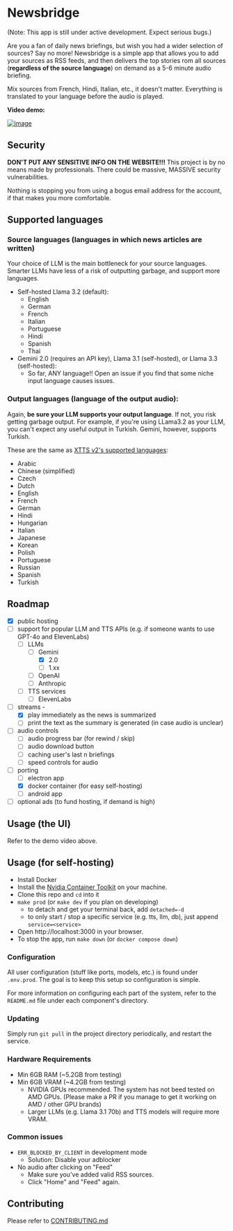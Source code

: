 # Newsbridge
(Note: This app is still under active development. Expect serious bugs.)

Are you a fan of daily news briefings, but wish you had a wider selection of
sources? Say no more! Newsbridge is a simple app that allows you to add your
sources as RSS feeds, and then delivers the top stories rom all sources 
(**regardless of the source language**) on demand as a 5-6 minute audio 
briefing.

Mix sources from French, Hindi, Italian, etc., it doesn't matter.
Everything is translated to your language before the audio is played.

**Video demo:**

[![image](https://github.com/user-attachments/assets/ee8288b9-fd88-4901-ac7b-60b2c1a92ce7)](https://youtu.be/OtwY-ry_MwY)

## Security
**DON'T PUT ANY SENSITIVE INFO ON THE WEBSITE!!!** This project is by no means
made by professionals. There could be massive, MASSIVE security vulnerabilities.

Nothing is stopping you from using a bogus email address for the account, if 
that makes you more comfortable.

## Supported languages

### Source languages (languages in which news articles are written)
Your choice of LLM is the main bottleneck for your source languages. Smarter LLMs have less of a risk of outputting garbage, and support more languages.

- Self-hosted Llama 3.2 (default):
  - English
  - German
  - French
  - Italian
  - Portuguese
  - Hindi
  - Spanish
  - Thai
- Gemini 2.0 (requires an API key), Llama 3.1 (self-hosted), or Llama 3.3 (self-hosted):
  - So far, ANY language!! Open an issue if you find that some niche input language causes issues.

### Output languages (language of the output audio):
Again, **be sure your LLM supports your output language**. If not, you risk 
getting garbage output. For example, if you're using LLama3.2 as your LLM, you
can't expect any useful output in Turkish. Gemini, however, supports Turkish.

These are the same as [XTTS v2's supported languages](https://coqui-tts.readthedocs.io/en/latest/models/xtts.html#languages):
- Arabic
- Chinese (simplified)
- Czech
- Dutch
- English
- French
- German
- Hindi
- Hungarian
- Italian
- Japanese
- Korean
- Polish
- Portuguese
- Russian
- Spanish
- Turkish

## Roadmap
- [x] public hosting
- [ ] support for popular LLM and TTS APIs (e.g. if someone wants to use GPT-4o and ElevenLabs)
  - [ ] LLMs
    - [ ] Gemini
      - [x] 2.0
      - [ ] 1.xx
    - [ ] OpenAI
    - [ ] Anthropic
  - [ ] TTS services
    - [ ] ElevenLabs
- [ ] streams - 
  - [x] play immediately as the news is summarized
  - [ ] print the text as the summary is generated (in case audio is unclear)
- [ ] audio controls
  - [ ] audio progress bar (for rewind / skip)
  - [ ] audio download button
  - [ ] caching user's last n briefings
  - [ ] speed controls for audio
- [ ] porting
  - [ ] electron app
  - [x] docker container (for easy self-hosting)
  - [ ] android app
- [ ] optional ads (to fund hosting, if demand is high)

## Usage (the UI)
Refer to the demo video above.

## Usage (for self-hosting)
- Install Docker
- Install the [Nvidia Container Toolkit](https://docs.nvidia.com/datacenter/cloud-native/container-toolkit/latest/install-guide.html) on your machine.
- Clone this repo and `cd` into it
- `make prod` (or `make dev` if you plan on developing)
  - to detach and get your terminal back, add `detached=-d`
  - to only start / stop a specific service (e.g. tts, llm, db), just append `service=<service>`
- Open http://localhost:3000 in your browser.
- To stop the app, run `make down` (or `docker compose down`)

### Configuration
All user configuration (stuff like ports, models, etc.) is found under `.env.prod`. The goal is to keep this setup so configuration is simple.

For more information on configuring each part of the system, refer to the `README.md` file under each component's directory.

### Updating
Simply run `git pull` in the project directory periodically, and restart the service.

### Hardware Requirements
- Min 6GB RAM (~5.2GB from testing)
- Min 6GB VRAM (~4.2GB from testing)
  - NVIDIA GPUs recommended. The system has not beed tested on AMD GPUs. (Please make a PR if you manage to get it working on AMD / other GPU brands)
  - Larger LLMs (e.g. Llama 3.1 70b) and TTS models will require more VRAM.

### Common issues
- `ERR_BLOCKED_BY_CLIENT` in development mode
  - Solution: Disable your adblocker
- No audio after clicking on "Feed"
  - Make sure you've added valid RSS sources.
  - Click "Home" and "Feed" again.

## Contributing
Please refer to [CONTRIBUTING.md](CONTRIBUTING.md)
